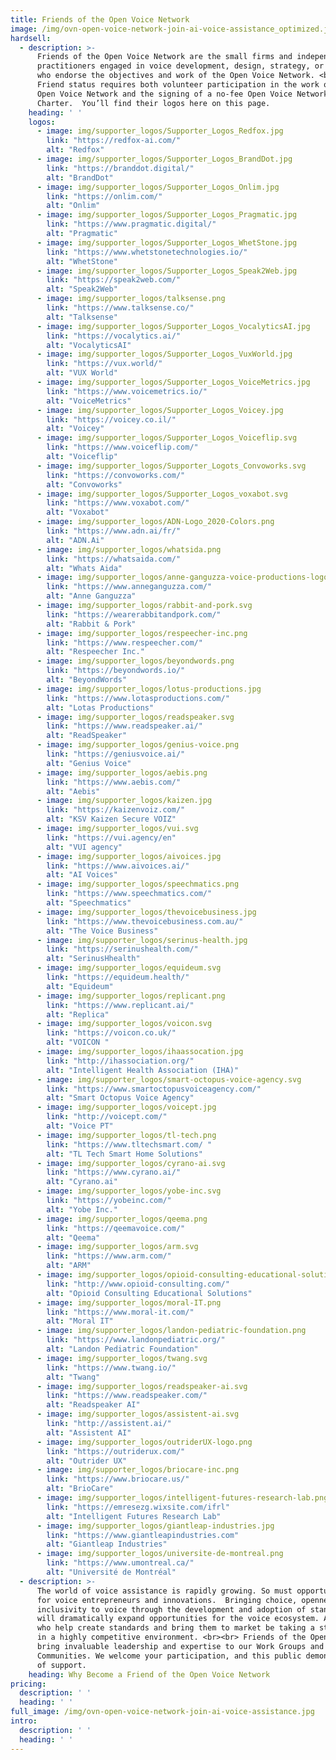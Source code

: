 ```yaml
---
title: Friends of the Open Voice Network
image: /img/ovn-open-voice-network-join-ai-voice-assistance_optimized.jpg
hardsell:
  - description: >-
      Friends of the Open Voice Network are the small firms and independent
      practitioners engaged in voice development, design, strategy, or testing
      who endorse the objectives and work of the Open Voice Network. <br><br>
      Friend status requires both volunteer participation in the work of the
      Open Voice Network and the signing of a no-fee Open Voice Network Friend
      Charter.  You’ll find their logos here on this page.
    heading: ' '
    logos:
      - image: img/supporter_logos/Supporter_Logos_Redfox.jpg
        link: "https://redfox-ai.com/"
        alt: "Redfox"
      - image: img/supporter_logos/Supporter_Logos_BrandDot.jpg
        link: "https://branddot.digital/"
        alt: "BrandDot"
      - image: img/supporter_logos/Supporter_Logos_Onlim.jpg
        link: "https://onlim.com/"
        alt: "Onlim"
      - image: img/supporter_logos/Supporter_Logos_Pragmatic.jpg
        link: "https://www.pragmatic.digital/"
        alt: "Pragmatic"
      - image: img/supporter_logos/Supporter_Logos_WhetStone.jpg
        link: "https://www.whetstonetechnologies.io/"
        alt: "WhetStone"
      - image: img/supporter_logos/Supporter_Logos_Speak2Web.jpg
        link: "https://speak2web.com/"
        alt: "Speak2Web"     
      - image: img/supporter_logos/talksense.png
        link: "https://www.talksense.co/"
        alt: "Talksense"
      - image: img/supporter_logos/Supporter_Logos_VocalyticsAI.jpg
        link: "https://vocalytics.ai/"
        alt: "VocalyticsAI"
      - image: img/supporter_logos/Supporter_Logos_VuxWorld.jpg
        link: "https://vux.world/"
        alt: "VUX World"
      - image: img/supporter_logos/Supporter_Logos_VoiceMetrics.jpg
        link: "https://www.voicemetrics.io/"
        alt: "VoiceMetrics"
      - image: img/supporter_logos/Supporter_Logos_Voicey.jpg
        link: "https://voicey.co.il/"
        alt: "Voicey"
      - image: img/supporter_logos/Supporter_Logos_Voiceflip.svg
        link: "https://www.voiceflip.com/"
        alt: "Voiceflip"
      - image: img/supporter_logos/Supporter_Logots_Convoworks.svg
        link: "https://convoworks.com/"
        alt: "Convoworks"
      - image: img/supporter_logos/Supporter_Logos_voxabot.svg
        link: "https://www.voxabot.com/"
        alt: "Voxabot"
      - image: img/supporter_logos/ADN-Logo_2020-Colors.png
        link: "https://www.adn.ai/fr/"
        alt: "ADN.Ai"
      - image: img/supporter_logos/whatsida.png
        link: "https://whatsaida.com/"
        alt: "Whats Aida"
      - image: img/supporter_logos/anne-ganguzza-voice-productions-logo.svg
        link: "https://www.anneganguzza.com/"
        alt: "Anne Ganguzza"
      - image: img/supporter_logos/rabbit-and-pork.svg
        link: "https://wearerabbitandpork.com/"
        alt: "Rabbit & Pork"
      - image: img/supporter_logos/respeecher-inc.png
        link: "https://www.respeecher.com/"
        alt: "Respeecher Inc."
      - image: img/supporter_logos/beyondwords.png
        link: "https://beyondwords.io/"
        alt: "BeyondWords"
      - image: img/supporter_logos/lotus-productions.jpg
        link: "https://www.lotasproductions.com/"
        alt: "Lotas Productions"
      - image: img/supporter_logos/readspeaker.svg
        link: "https://www.readspeaker.ai/"
        alt: "ReadSpeaker"
      - image: img/supporter_logos/genius-voice.png
        link: "https://geniusvoice.ai/"
        alt: "Genius Voice"
      - image: img/supporter_logos/aebis.png
        link: "https://www.aebis.com/"
        alt: "Aebis"
      - image: img/supporter_logos/kaizen.jpg
        link: "https://kaizenvoiz.com/"
        alt: "KSV Kaizen Secure VOIZ"     
      - image: img/supporter_logos/vui.svg
        link: "https://vui.agency/en"
        alt: "VUI agency" 
      - image: img/supporter_logos/aivoices.jpg
        link: "https://www.aivoices.ai/"
        alt: "AI Voices"
      - image: img/supporter_logos/speechmatics.png
        link: "https://www.speechmatics.com/"
        alt: "Speechmatics"
      - image: img/supporter_logos/thevoicebusiness.jpg
        link: "https://www.thevoicebusiness.com.au/"
        alt: "The Voice Business"  
      - image: img/supporter_logos/serinus-health.jpg
        link: "https://serinushealth.com/"
        alt: "SerinusHhealth"
      - image: img/supporter_logos/equideum.svg
        link: "https://equideum.health/"
        alt: "Equideum"
      - image: img/supporter_logos/replicant.png
        link: "https://www.replicant.ai/"
        alt: "Replica" 
      - image: img/supporter_logos/voicon.svg
        link: "https://voicon.co.uk/"
        alt: "VOICON "  
      - image: img/supporter_logos/ihaassocation.jpg
        link: "http://ihassociation.org/"
        alt: "Intelligent Health Association (IHA)"         
      - image: img/supporter_logos/smart-octopus-voice-agency.svg
        link: "https://www.smartoctopusvoiceagency.com/"
        alt: "Smart Octopus Voice Agency"         
      - image: img/supporter_logos/voicept.jpg
        link: "http://voicept.com/"
        alt: "Voice PT"         
      - image: img/supporter_logos/tl-tech.png
        link: "https://www.tltechsmart.com/ "
        alt: "TL Tech Smart Home Solutions"         
      - image: img/supporter_logos/cyrano-ai.svg
        link: "https://www.cyrano.ai/"
        alt: "Cyrano.ai"         
      - image: img/supporter_logos/yobe-inc.svg
        link: "https://yobeinc.com/"
        alt: "Yobe Inc."         
      - image: img/supporter_logos/qeema.png
        link: "https://qeemavoice.com/"
        alt: "Qeema"         
      - image: img/supporter_logos/arm.svg
        link: "https://www.arm.com/"
        alt: "ARM"         
      - image: img/supporter_logos/opioid-consulting-educational-solutions.jpg
        link: "http://www.opioid-consulting.com/"
        alt: "Opioid Consulting Educational Solutions"         
      - image: img/supporter_logos/moral-IT.png
        link: "https://www.moral-it.com/"
        alt: "Moral IT"         
      - image: img/supporter_logos/landon-pediatric-foundation.png
        link: "https://www.landonpediatric.org/"
        alt: "Landon Pediatric Foundation"         
      - image: img/supporter_logos/twang.svg
        link: "https://www.twang.io/"
        alt: "Twang"
      - image: img/supporter_logos/readspeaker-ai.svg
        link: "https://www.readspeaker.com/"
        alt: "Readspeaker AI"
      - image: img/supporter_logos/assistent-ai.svg
        link: "http://assistent.ai/"
        alt: "Assistent AI"
      - image: img/supporter_logos/outriderUX-logo.png
        link: "https://outriderux.com/"
        alt: "Outrider UX"
      - image: img/supporter_logos/briocare-inc.png
        link: "https://www.briocare.us/"
        alt: "BrioCare"
      - image: img/supporter_logos/intelligent-futures-research-lab.png
        link: "https://emresezg.wixsite.com/ifrl"
        alt: "Intelligent Futures Research Lab"
      - image: img/supporter_logos/giantleap-industries.jpg
        link: "https://www.giantleapindustries.com"
        alt: "Giantleap Industries"
      - image: img/supporter_logos/universite-de-montreal.png
        link: "https://www.umontreal.ca/"
        alt: "Université de Montréal"
  - description: >-
      The world of voice assistance is rapidly growing. So must opportunities
      for voice entrepreneurs and innovations.  Bringing choice, openness, and
      inclusivity to voice through the development and adoption of standards
      will dramatically expand opportunities for the voice ecosystem. And those
      who help create standards and bring them to market be taking a step ahead
      in a highly competitive environment. <br><br> Friends of the Open Voice Network today
      bring invaluable leadership and expertise to our Work Groups and
      Communities. We welcome your participation, and this public demonstration
      of support.
    heading: Why Become a Friend of the Open Voice Network
pricing:
  description: ' '
  heading: ' '
full_image: /img/ovn-open-voice-network-join-ai-voice-assistance.jpg
intro:
  description: ' '
  heading: ' '
---
```

